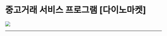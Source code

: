 # 중고거래 서비스 프로그램 [다이노마켓]
<p> 
<img src="https://img.shields.io/badge/Java-3776AB?style=flat-square&logo=Java&logoColor=white"/>
</p>
<hr>


